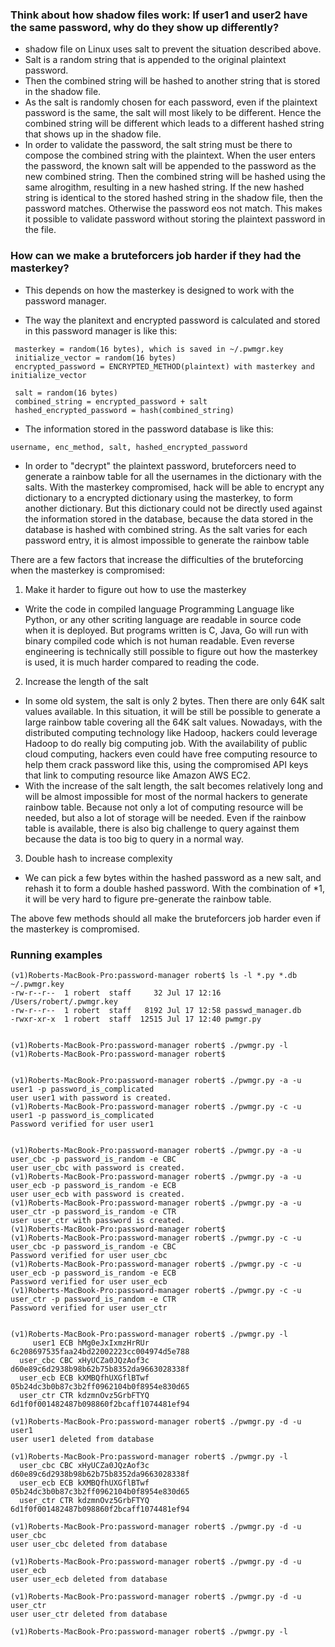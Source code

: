 
### Think about how shadow files work: If user1 and user2 have the same password, why do they show up differently? 

 * shadow file on Linux uses salt to prevent the situation described above.
 * Salt is a random string that is appended to the original plaintext password.
 * Then the combined string will be hashed to another string that is stored in the shadow file.
 * As the salt is randomly chosen for each password, even if the plaintext password is the same, the salt will most likely to be different. Hence the combined string will be different which leads to a different hashed string that shows up in the shadow file.
 * In order to validate the password, the salt string must be there to compose the combined string with the plaintext. When the user enters the password, the known salt will be appended to the password as the new combined string. Then the combined string will be hashed using the same alrogithm, resulting in a new hashed string. If the new hashed string is identical to the stored hashed string in the shadow file, then the password matches. Otherwise the password eos not match. This makes it possible to validate password without storing the plaintext password in the file.


### How can we make a bruteforcers job harder if they had the masterkey?

 * This depends on how the masterkey is designed to work with the password manager.

 * The way the planitext and encrypted password is calculated and stored in this password manager is like this:

 ```
  masterkey = random(16 bytes), which is saved in ~/.pwmgr.key
  initialize_vector = random(16 bytes)
  encrypted_password = ENCRYPTED_METHOD(plaintext) with masterkey and initialize_vector

  salt = random(16 bytes)
  combined_string = encrypted_password + salt
  hashed_encrypted_password = hash(combined_string)
 ```

 * The information stored in the password database is like this:
  ```
  username, enc_method, salt, hashed_encrypted_password
  ```

 * In order to "decrypt" the plaintext password, bruteforcers need to generate a rainbow table for all the usernames in the dictionary with the salts. With the masterkey compromised, hack will be able to encrypt any dictionary to a encrypted dictionary using the masterkey, to form another dictionary. But this dictionary could not be directly used against the information stored in the database, because the data stored in the database is hashed with combined string. As the salt varies for each password entry, it is almost impossible to generate the rainbow table 

  There are a few factors that increase the difficulties of the bruteforcing when the masterkey is compromised: 

  1. Make it harder to figure out how to use the masterkey

   * Write the code in compiled language
    Programming Language like Python, or any other scriting language are readable in source code when it is deployed. But programs written is C, Java, Go will run with binary compiled code which is not human readable. Even reverse engineering is technically still possible to figure out how the masterkey is used, it is much harder compared to reading the code.

  2. Increase the length of the salt

   * In some old system, the salt is only 2 bytes. Then there are only 64K salt values available. In this situation, it will be still be possible to generate a large rainbow table covering all the 64K salt values. Nowadays, with the distributed computing technology like Hadoop, hackers could leverage Hadoop to do really big computing job. With the availability of public cloud computing, hackers even could have free computing resource to help them crack password like this, using the compromised API keys that link to computing resource like Amazon AWS EC2. 
   * With the increase of the salt length, the salt becomes relatively long and will be almost impossible for most of the normal hackers to generate rainbow table. Because not only a lot of computing resource will be needed, but also a lot of storage will be needed. Even if the rainbow table is available, there is also big challenge to query against them because the data is too big to query in a normal way.

  3. Double hash to increase complexity

   * We can pick a few bytes within the hashed password as a new salt, and rehash it to form a double hashed password. With the combination of *1, it will be very hard to figure pre-generate the rainbow table. 

  The above few methods should all make the bruteforcers job harder even if the masterkey is compromised.

### Running examples
```
(v1)Roberts-MacBook-Pro:password-manager robert$ ls -l *.py *.db ~/.pwmgr.key
-rw-r--r--  1 robert  staff     32 Jul 17 12:16 /Users/robert/.pwmgr.key
-rw-r--r--  1 robert  staff   8192 Jul 17 12:58 passwd_manager.db
-rwxr-xr-x  1 robert  staff  12515 Jul 17 12:40 pwmgr.py


(v1)Roberts-MacBook-Pro:password-manager robert$ ./pwmgr.py -l
(v1)Roberts-MacBook-Pro:password-manager robert$


(v1)Roberts-MacBook-Pro:password-manager robert$ ./pwmgr.py -a -u user1 -p password_is_complicated
user user1 with password is created.
(v1)Roberts-MacBook-Pro:password-manager robert$ ./pwmgr.py -c -u user1 -p password_is_complicated
Password verified for user user1


(v1)Roberts-MacBook-Pro:password-manager robert$ ./pwmgr.py -a -u user_cbc -p password_is_random -e CBC
user user_cbc with password is created.
(v1)Roberts-MacBook-Pro:password-manager robert$ ./pwmgr.py -a -u user_ecb -p password_is_random -e ECB
user user_ecb with password is created.
(v1)Roberts-MacBook-Pro:password-manager robert$ ./pwmgr.py -a -u user_ctr -p password_is_random -e CTR
user user_ctr with password is created.
(v1)Roberts-MacBook-Pro:password-manager robert$
(v1)Roberts-MacBook-Pro:password-manager robert$ ./pwmgr.py -c -u user_cbc -p password_is_random -e CBC
Password verified for user user_cbc
(v1)Roberts-MacBook-Pro:password-manager robert$ ./pwmgr.py -c -u user_ecb -p password_is_random -e ECB
Password verified for user user_ecb
(v1)Roberts-MacBook-Pro:password-manager robert$ ./pwmgr.py -c -u user_ctr -p password_is_random -e CTR
Password verified for user user_ctr


(v1)Roberts-MacBook-Pro:password-manager robert$ ./pwmgr.py -l
     user1 ECB hMg0eJxIxmzHrRUr 6c208697535faa24bd22002223cc004974d5e788
  user_cbc CBC xHyUCZa0JQzAof3c d60e89c6d2938b98b62b75b8352da9663028338f
  user_ecb ECB kXMBQfhUXGflBTwf 05b24dc3b0b87c3b2ff0962104b0f8954e830d65
  user_ctr CTR kdzmnOvz5GrbFTYQ 6d1f0f001482487b098860f2bcaff1074481ef94

(v1)Roberts-MacBook-Pro:password-manager robert$ ./pwmgr.py -d -u user1
user user1 deleted from database

(v1)Roberts-MacBook-Pro:password-manager robert$ ./pwmgr.py -l
  user_cbc CBC xHyUCZa0JQzAof3c d60e89c6d2938b98b62b75b8352da9663028338f
  user_ecb ECB kXMBQfhUXGflBTwf 05b24dc3b0b87c3b2ff0962104b0f8954e830d65
  user_ctr CTR kdzmnOvz5GrbFTYQ 6d1f0f001482487b098860f2bcaff1074481ef94

(v1)Roberts-MacBook-Pro:password-manager robert$ ./pwmgr.py -d -u user_cbc
user user_cbc deleted from database

(v1)Roberts-MacBook-Pro:password-manager robert$ ./pwmgr.py -d -u user_ecb
user user_ecb deleted from database

(v1)Roberts-MacBook-Pro:password-manager robert$ ./pwmgr.py -d -u user_ctr
user user_ctr deleted from database

(v1)Roberts-MacBook-Pro:password-manager robert$ ./pwmgr.py -l

```
